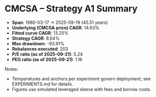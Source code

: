 # CMCSA – Strategy A1 Summary

- **Span**: 1980-03-17 → 2025-09-19 (45.51 years)
- **Underlying (CMCSA price) CAGR**: 14.63%
- **Fitted curve CAGR**: 13.25%
- **Strategy CAGR**: 8.64%
- **Max drawdown**: -93.91%
- **Rebalances executed**: 203
- **P/E ratio (as of 2025-09-21)**: 5.24
- **PEG ratio (as of 2025-09-21)**: 1.16

Notes:

- Temperatures and anchors per experiment govern deployment; see EXPERIMENTS.md for details.
- Figures use simulated leveraged sleeve with fees and borrow costs.

